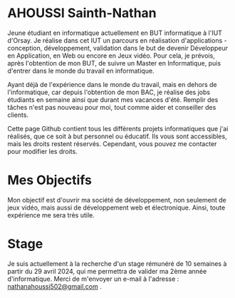 # AHOUSSI Sainth-Nathan

Jeune étudiant en informatique actuellement en BUT informatique à l'IUT d'Orsay. Je réalise dans cet IUT un parcours en réalisation d'applications - conception, développement, validation
dans le but de devenir Développeur en Application, en Web ou encore en Jeux vidéo.
Pour cela, je prévois, après l'obtention de mon BUT, de suivre un Master en Informatique, puis d'entrer dans le monde du travail en informatique.

Ayant déjà de l'expérience dans le monde du travail, mais en dehors de l'informatique, car depuis l'obtention de mon BAC, je réalise des jobs étudiants en semaine ainsi que durant mes vacances d'été.
Remplir des tâches n'est pas nouveau pour moi, tout comme aider et conseiller des clients.

Cette page Github contient tous les différents projets informatiques que j'ai réalisés, que ce soit à but personnel ou éducatif. Ils vous sont accessibles, mais les droits restent réservés. Cependant, vous pouvez me contacter pour modifier les droits.

# Mes Objectifs
Mon objectif est d'ouvrir ma société de développement, non seulement de jeux vidéo, mais aussi de développement web et électronique. Ainsi, toute expérience me sera très utile.

# Stage
Je suis actuellement à la recherche d'un stage rémunéré de 10 semaines à partir du 29 avril 2024, qui me permettra de valider ma 2ème année d'informatique.
Merci de m'envoyer un e-mail à l'adresse : nathanahoussi502@gmail.com .
